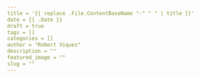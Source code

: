 ```yaml
---
title = '{{ replace .File.ContentBaseName "-" " " | title }}'
date = {{ .Date }}
draft = true
tags = []
categories = []
author = "Robert Viquez"
description = ""
featured_image = ""
slug = ""
---
```

